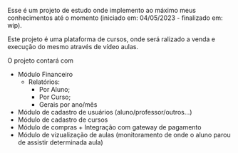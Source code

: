 Esse é um projeto de estudo onde implemento ao máximo meus conhecimentos até o momento (iniciado em: 04/05/2023 - finalizado em: wip).

Este projeto é uma plataforma de cursos, onde será ralizado a venda e execução do mesmo através de vídeo aulas.

O projeto contará com

- Módulo Financeiro
  - Relatórios:
    - Por Aluno;
    - Por Curso;
    - Gerais por ano/mês
- Módulo de cadastro de usuários (aluno/professor/outros...)
- Módulo de cadastro de cursos
- Módulo de compras + Integração com gateway de pagamento
- Módulo de vizualização de aulas (monitoramento de onde o aluno parou de assistir determinada aula)
